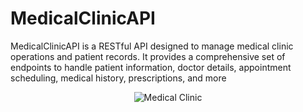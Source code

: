 # MedicalClinicAPI
MedicalClinicAPI is a RESTful API designed to manage medical clinic operations and patient records. It provides a comprehensive set of endpoints to handle patient information, doctor details, appointment scheduling, medical history, prescriptions, and more
<p align="center">
  <img src="https://github.com/antonioscript/MedicalClinicAPI/assets/10932478/90cb77bb-f55d-455d-acf7-516608ad97dd.png" alt="Medical Clinic">
</p>

